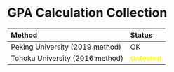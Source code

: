 # GPA Calculation Collection

| Method | Status |
| :-- | :-- |
| Peking University (2019 method) | OK |
| Tohoku University (2016 method) | <b style="color: yellow;">Untested</b> |
